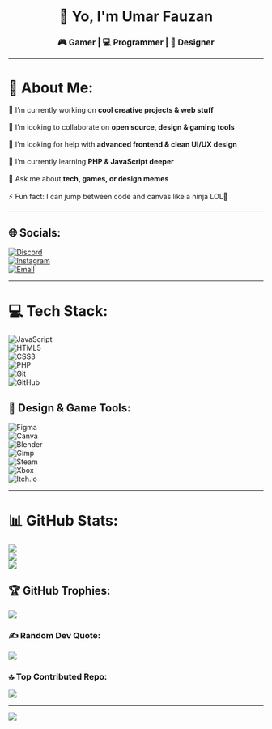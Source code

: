 <h1 align="center">👋 Yo, I'm Umar Fauzan</h1>
<h3 align="center">🎮 Gamer | 💻 Programmer | 🎨 Designer</h3>

---

# 💫 About Me:
🔭 I’m currently working on **cool creative projects & web stuff**<br>  
👯 I’m looking to collaborate on **open source, design & gaming tools**<br>  
🤝 I’m looking for help with **advanced frontend & clean UI/UX design**<br>  
🌱 I’m currently learning **PHP & JavaScript deeper**<br>  
💬 Ask me about **tech, games, or design memes**<br>  
⚡ Fun fact: I can jump between code and canvas like a ninja LOL🎯

---

## 🌐 Socials:
[![Discord](https://img.shields.io/badge/Usahlan1120-%237289DA?style=for-the-badge&logo=discord&logoColor=white)](https://discord.gg/446YDCAQ)  
[![Instagram](https://img.shields.io/badge/@umarfasahlan-%23E4405F.svg?style=for-the-badge&logo=instagram&logoColor=white)](https://instagram.com/umarfasahlan)  
[![Email](https://img.shields.io/badge/survaivell@gmail.com-D14836?style=for-the-badge&logo=gmail&logoColor=white)](mailto:survaivell@gmail.com)

---

# 💻 Tech Stack:
![JavaScript](https://img.shields.io/badge/javascript-%23323330.svg?style=for-the-badge&logo=javascript&logoColor=%23F7DF1E)  
![HTML5](https://img.shields.io/badge/html5-%23E34F26.svg?style=for-the-badge&logo=html5&logoColor=white)  
![CSS3](https://img.shields.io/badge/css3-%231572B6.svg?style=for-the-badge&logo=css3&logoColor=white)  
![PHP](https://img.shields.io/badge/php-%23777BB4.svg?style=for-the-badge&logo=php&logoColor=white)  
![Git](https://img.shields.io/badge/git-%23F05033.svg?style=for-the-badge&logo=git&logoColor=white)  
![GitHub](https://img.shields.io/badge/github-%23121011.svg?style=for-the-badge&logo=github&logoColor=white)

## 🎨 Design & Game Tools:
![Figma](https://img.shields.io/badge/figma-%23F24E1E.svg?style=for-the-badge&logo=figma&logoColor=white)  
![Canva](https://img.shields.io/badge/Canva-%2300C4CC.svg?style=for-the-badge&logo=Canva&logoColor=white)  
![Blender](https://img.shields.io/badge/blender-%23F5792A.svg?style=for-the-badge&logo=blender&logoColor=white)  
![Gimp](https://img.shields.io/badge/Gimp-657D8B?style=for-the-badge&logo=gimp&logoColor=FFFFFF)  
![Steam](https://img.shields.io/badge/steam-%23000000.svg?style=for-the-badge&logo=steam&logoColor=white)  
![Xbox](https://img.shields.io/badge/xbox-%23107C10.svg?style=for-the-badge&logo=xbox&logoColor=white)  
![Itch.io](https://img.shields.io/badge/Itch-%23FF0B34.svg?style=for-the-badge&logo=Itch.io&logoColor=white)

---

# 📊 GitHub Stats:
![](https://github-readme-stats.vercel.app/api?username=umarfauzan11&theme=dark&hide_border=false&include_all_commits=false&count_private=false)<br/>
![](https://nirzak-streak-stats.vercel.app/?user=umarfauzan11&theme=dark&hide_border=false)<br/>
![](https://github-readme-stats.vercel.app/api/top-langs/?username=umarfauzan11&theme=dark&hide_border=false&include_all_commits=false&count_private=false&layout=compact)

## 🏆 GitHub Trophies:
![](https://github-profile-trophy.vercel.app/?username=umarfauzan11&theme=radical&no-frame=false&no-bg=false&margin-w=4)

### ✍️ Random Dev Quote:
![](https://quotes-github-readme.vercel.app/api?type=horizontal&theme=dark)

### 🔝 Top Contributed Repo:
![](https://github-contributor-stats.vercel.app/api?username=umarfauzan11&limit=5&theme=dark&combine_all_yearly_contributions=true)

---

[![](https://visitcount.itsvg.in/api?id=umarfauzan11&icon=0&color=7)](https://visitcount.itsvg.in)

<!-- Proudly styled by Umar & GPRM ( https://gprm.itsvg.in ) -->
